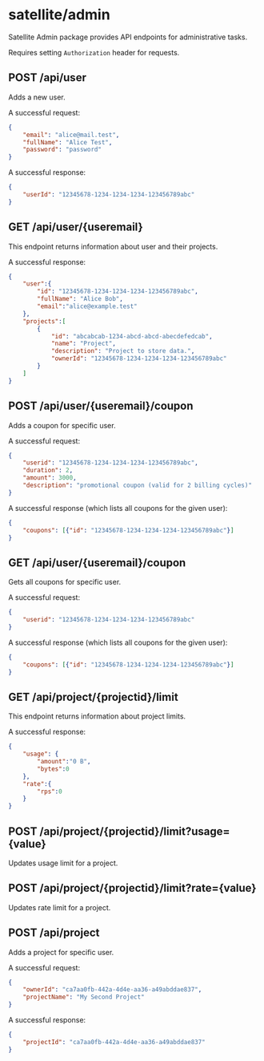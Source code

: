 # satellite/admin

Satellite Admin package provides API endpoints for administrative tasks.

Requires setting `Authorization` header for requests.

## POST /api/user

Adds a new user.

A successful request:

```json
{
    "email": "alice@mail.test",
    "fullName": "Alice Test",
    "password": "password"
}
```

A successful response:

```json
{
    "userId": "12345678-1234-1234-1234-123456789abc"
}
```

## GET /api/user/{useremail}

This endpoint returns information about user and their projects.

A successful response:

```json
{
    "user":{
        "id": "12345678-1234-1234-1234-123456789abc",
        "fullName": "Alice Bob",
        "email":"alice@example.test"
    },
    "projects":[
        {
            "id": "abcabcab-1234-abcd-abcd-abecdefedcab",
            "name": "Project",
            "description": "Project to store data.",
            "ownerId": "12345678-1234-1234-1234-123456789abc"
        }
    ]
}
```

## POST /api/user/{useremail}/coupon

Adds a coupon for specific user.

A successful request:

```json
{
    "userid": "12345678-1234-1234-1234-123456789abc",
    "duration": 2,
    "amount": 3000,
    "description": "promotional coupon (valid for 2 billing cycles)"
}
```

A successful response (which lists all coupons for the given user):
```json
{
    "coupons": [{"id": "12345678-1234-1234-1234-123456789abc"}]
}
```

## GET /api/user/{useremail}/coupon

Gets all coupons for specific user.

A successful request:

```json
{
    "userid": "12345678-1234-1234-1234-123456789abc"
}
```

A successful response (which lists all coupons for the given user):
```json
{
    "coupons": [{"id": "12345678-1234-1234-1234-123456789abc"}]
}
```

## GET /api/project/{projectid}/limit

This endpoint returns information about project limits.

A successful response:

```json
{
    "usage": {
        "amount":"0 B",
        "bytes":0
    },
    "rate":{
        "rps":0
    }
}
```

## POST /api/project/{projectid}/limit?usage={value}

Updates usage limit for a project.

## POST /api/project/{projectid}/limit?rate={value}

Updates rate limit for a project.

## POST /api/project

Adds a project for specific user.

A successful request:

```json
{
    "ownerId": "ca7aa0fb-442a-4d4e-aa36-a49abddae837",
    "projectName": "My Second Project"
}
```

A successful response:

```json
{
    "projectId": "ca7aa0fb-442a-4d4e-aa36-a49abddae837"
}
```
